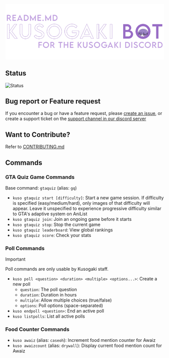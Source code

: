 ![](./static/githubbanner.png)
<br />

<h2> Status </h2>

![Status](https://img.shields.io/badge/Kusogaki%20Bot-Online-brightgreen?style=for-the-badge&logo=discord&logoColor=white)

<h2> Bug report or Feature request </h2>

If you encounter a bug or have a feature request, please [create an issue](https://github.com/kusogaki-events/kusogaki-bot/issues), or create a support ticket on the [support channel in our discord server](https://discord.com/channels/1204428205675651122/1204814321029488660)

<h2> Want to Contribute? </h2>

Refer to [CONTRIBUTING.md](https://github.com/kusogaki-events/kusogaki-bot/blob/main/docs/CONTRIBUTING.md)

<h2> Commands </h2>

### GTA Quiz Game Commands
Base command: `gtaquiz` (alias: `gq`)
* `kuso gtaquiz start [difficulty]`: Start a new game session. If difficulty is specified (easy/medium/hard), only images of that difficulty will appear. Leave it unspecified to experience progressive difficulty similar to GTA's adaptive system on AniList
* `kuso gtaquiz join`: Join an ongoing game before it starts
* `kuso gtaquiz stop`: Stop the current game
* `kuso gtaquiz leaderboard`: View global rankings
* `kuso gtaquiz score`: Check your stats

### Poll Commands
> [!IMPORTANT]
> Poll commands are only usable by Kusogaki staff.

* `kuso poll <question> <duration> <multiple> <options...>`: Create a new poll
  * `question`: The poll question
  * `duration`: Duration in hours
  * `multiple`: Allow multiple choices (true/false)
  * `options`: Poll options (space-separated)
* `kuso endpoll <question>`: End an active poll
* `kuso listpolls`: List all active polls

### Food Counter Commands
* `kuso awaiz` (alias: `caseoh`): Increment food mention counter for Awaiz
* `kuso awaizcount` (alias: `drywall`): Display current food mention count for Awaiz